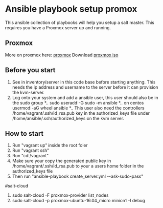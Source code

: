 # Ansible playbook setup promox
This ansible collection of playbooks will help you setup a salt master. This requires you have a Proxmox server up and running.

## Proxmox
More on proxmox here: [proxmox](https://www.proxmox.com/en/)
Download [proxmox iso](https://www.proxmox.com/en/downloads?task=callelement&format=raw&item_id=211&element=f85c494b-2b32-4109-b8c1-083cca2b7db6&method=download&args[0]=21c9042132e3376765ceafca50271007)

## Before you start
1. See in inventory/server in this code base before starting anything. This needs the ip address and username to the server before it can provision the kvm-server.
2. Log onto your system and add a ansible user, this user should also be in the sudo group
*.. sudo useradd -G sudo -m ansible
*.. on centos usermod -aG wheel ansible
*.. This user also need the controllers /home/vagrant/.ssh/id_rsa.pub key in the authorized_keys file under /home/ansible/.ssh/authorized_keys on the kvm server.

## How to start
1. Run "vagrant up" inside the root foler
2. Run "vagrant ssh"
3. Run "cd /vagrant"
4. Make sure your copy the generated public key in /home/vagrant/.ssh/id_rsa.pub to your a users home folder in the authorized_keys file
5. Then run "ansible-playbook create_server.yml --ask-sudo-pass"


#salt-cloud
1. sudo salt-cloud -F proxmox-provider list_nodes
2. sudo salt-cloud -p proxmox-ubuntu-16.04_micro minion1  -l debug
